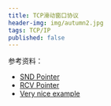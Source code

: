 ```yaml
---
title: TCP滑动窗口协议
header-img: img/autumn2.jpg
tags: TCP/IP
published: false
---
```


参考资料：

+ [SND Pointer](http://www.tcpipguide.com/free/t_TCPSlidingWindowDataTransferandAcknowledgementMech-2.htm)
+ [RCV Pointer](http://www.tcpipguide.com/free/t_TCPSlidingWindowDataTransferandAcknowledgementMech-3.htm)
+ [Very nice example](http://www.tcpipguide.com/free/t_TCPSlidingWindowDataTransferandAcknowledgementMech-5.htm)
